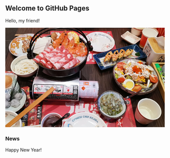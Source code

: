 ## Welcome to GitHub Pages

Hello, my friend!

![avatar](https://github.com/LonglongFan/longlongfan.github.com/blob/main/images/Food.png)

### News

Happy New Year!
